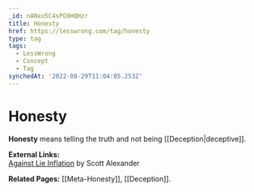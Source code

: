 ```yaml
---
_id: nANxo5C4sPG9HQHzr
title: Honesty
href: https://lesswrong.com/tag/honesty
type: tag
tags:
  - LessWrong
  - Concept
  - Tag
synchedAt: '2022-08-29T11:04:05.253Z'
---
```

# Honesty

**Honesty** means telling the truth and not being [[Deception|deceptive]].

**External Links:**  
[Against Lie Inflation](https://slatestarcodex.com/2019/07/16/against-lie-inflation/) by Scott Alexander

**Related Pages:** [[Meta-Honesty]], [[Deception]].